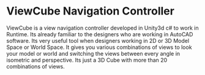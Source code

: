 # ViewCube Navigation Controller
ViewCube is a view navigation controller developed in Unity3d c# to work in Runtime. Its already familiar to the designers who are working in AutoCAD software. Its very useful tool when designers working in 2D or 3D Model Space or World Space. It gives you various combinations of views to look your model or world and switching the views between every angle in isometric and perspective. Its just a 3D Cube with more than 20 combinations of views.   

